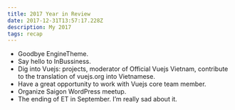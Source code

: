 ```yaml
---
title: 2017 Year in Review
date: 2017-12-31T13:57:17.228Z
description: My 2017
tags: recap
---
```

- Goodbye EngineTheme.
- Say hello to InBussiness.
- Dig into Vuejs: projects, moderator of Official Vuejs Vietnam, contribute to the translation of vuejs.org into Vietnamese.
- Have a great opportunity to work with Vuejs core team member.
- Organize Saigon WordPress meetup.
- The ending of ET in September. I’m really sad about it.
